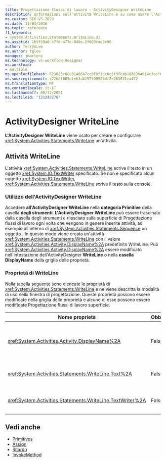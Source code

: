 ```yaml
---
title: Progettazione flussi di lavoro - ActivityDesigner WriteLine
description: Informazioni sull'attività WriteLine e su come usare l'ActivityDesigner WriteLine per creare e configurare un'attività WriteLine.
ms.custom: SEO-VS-2020
ms.date: 11/04/2016
ms.topic: reference
f1_keywords:
- System.Activities.Statements.WriteLine.UI
ms.assetid: 1b5f29a8-b7fd-477e-949e-2f689cae3c96
author: TerryGLee
ms.author: tglee
manager: jmartens
ms.technology: vs-workflow-designer
ms.workload:
- multiple
ms.openlocfilehash: 623623c6883146647cc8f0f3dc6c8f3fcab88289b4014c7ecf6f18b17c217e6f
ms.sourcegitcommit: c72b2f603e1eb3a4157f00926df2e263831ea472
ms.translationtype: MT
ms.contentlocale: it-IT
ms.lasthandoff: 08/12/2021
ms.locfileid: "121243276"
---
```

# <a name="writeline-activity-designer"></a>ActivityDesigner WriteLine

**L'ActivityDesigner WriteLine** viene usato per creare e configurare <xref:System.Activities.Statements.WriteLine> un'attività.

## <a name="the-writeline-activity"></a>Attività WriteLine

L'attività <xref:System.Activities.Statements.WriteLine> scrive il testo in un oggetto <xref:System.IO.TextWriter> specificato. Se non è specificato alcun oggetto <xref:System.IO.TextWriter>, <xref:System.Activities.Statements.WriteLine> scrive il testo sulla console.

### <a name="using-the-writeline-activity-designer"></a>Utilizzo dell'ActivityDesigner WriteLine

Accedere **all'ActivityDesigner WriteLine** nella **categoria Primitive** della casella **degli strumenti**. **L'ActivityDesigner WriteLine** può essere  trascinato dalla casella degli strumenti e rilasciato sulla superficie di Progettazione flussi di lavoro ogni volta che vengono in genere inserite attività, ad esempio all'interno di <xref:System.Activities.Statements.Sequence> un oggetto . In questo modo viene creata un'attività <xref:System.Activities.Statements.WriteLine> con il valore <xref:System.Activities.Activity.DisplayName%2A> predefinito WriteLine. Può <xref:System.Activities.Activity.DisplayName%2A> essere modificato nell'intestazione dell'ActivityDesigner **WriteLine** o nella **casella DisplayName** della griglia delle proprietà.

### <a name="the-writeline-properties"></a>Proprietà di WriteLine

Nella tabella seguente sono elencate le proprietà di <xref:System.Activities.Statements.WriteLine> e ne viene descritta la modalità di uso nella finestra di progettazione. Queste proprietà possono essere modificate nella griglia delle proprietà e alcune di esse possono essere modificate Progettazione flussi di lavoro superficie.

|Nome proprietà|Obbligatoria|Utilizzo|
|-|--------------|-|
|<xref:System.Activities.Activity.DisplayName%2A>|Falso|Nome descrittivo dell'attività <xref:System.Activities.Statements.WriteLine>. Il valore predefinito è WriteLine. Sebbene non sia obbligatorio specificare il valore di <xref:System.Activities.Activity.DisplayName%2A>, è consigliabile farlo.|
|<xref:System.Activities.Statements.WriteLine.Text%2A>|Falso|Testo da scrivere. Per impostare la proprietà, digitare un'Visual Basic nella casella **Testo** dell'ActivityDesigner **WriteLine** o nella griglia delle proprietà.|
|<xref:System.Activities.Statements.WriteLine.TextWriter%2A>|Falso|Oggetto <xref:System.IO.TextWriter> nel quale <xref:System.Activities.Statements.WriteLine> scrive <xref:System.Activities.Statements.WriteLine.Text%2A>. Il valore predefinito corrisponde alla console.|

## <a name="see-also"></a>Vedi anche

- [Primitives](../workflow-designer/primitives-activity-designers.md)
- [Assign](../workflow-designer/assign-activity-designer.md)
- [Ritardo](../workflow-designer/delay-activity-designer.md)
- [InvokeMethod](../workflow-designer/invokemethod-activity-designer.md)
